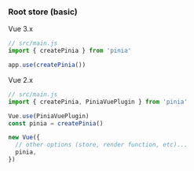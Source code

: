 ### Root store (basic)

Vue 3.x

```js
// src/main.js
import { createPinia } from 'pinia'

app.use(createPinia())
```


Vue 2.x

```js
// src/main.js
import { createPinia, PiniaVuePlugin } from 'pinia'

Vue.use(PiniaVuePlugin)
const pinia = createPinia()

new Vue({
  // other options (store, render function, etc)...
  pinia,
})
```

<aside class="notes">
</aside>
